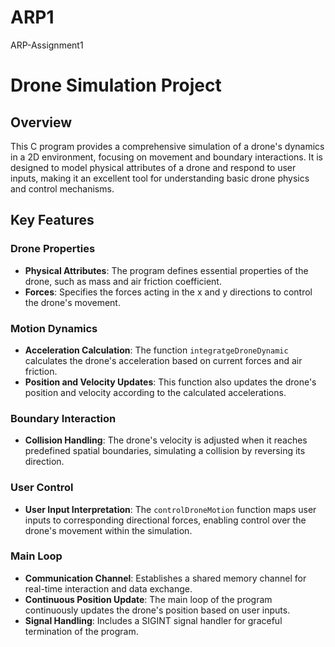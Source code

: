 # ARP1
ARP-Assignment1
# Drone Simulation Project

## Overview
This C program provides a comprehensive simulation of a drone's dynamics in a 2D environment, focusing on movement and boundary interactions. It is designed to model physical attributes of a drone and respond to user inputs, making it an excellent tool for understanding basic drone physics and control mechanisms.

## Key Features

### Drone Properties
- **Physical Attributes**: The program defines essential properties of the drone, such as mass and air friction coefficient.
- **Forces**: Specifies the forces acting in the x and y directions to control the drone's movement.

### Motion Dynamics
- **Acceleration Calculation**: The function `integratgeDroneDynamic` calculates the drone's acceleration based on current forces and air friction.
- **Position and Velocity Updates**: This function also updates the drone's position and velocity according to the calculated accelerations.

### Boundary Interaction
- **Collision Handling**: The drone's velocity is adjusted when it reaches predefined spatial boundaries, simulating a collision by reversing its direction.

### User Control
- **User Input Interpretation**: The `controlDroneMotion` function maps user inputs to corresponding directional forces, enabling control over the drone's movement within the simulation.

### Main Loop
- **Communication Channel**: Establishes a shared memory channel for real-time interaction and data exchange.
- **Continuous Position Update**: The main loop of the program continuously updates the drone's position based on user inputs.
- **Signal Handling**: Includes a SIGINT signal handler for graceful termination of the program.




